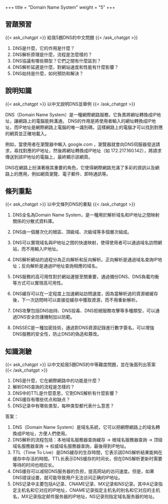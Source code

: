 +++
title = "Domain Name System"
weight = "5"
+++
## 習題預習
{{< ask_chatgpt >}}
給我5題DNS的中文問題
{{< /ask_chatgpt >}}

1. DNS是什麼，它的作用是什麼？
2. DNS解析原理是什麼，流程是怎麼樣的？
3. DNS協議有哪些類型？它們之間有什麼區別？
4. DNS解析延遲是什麼，對網站速度和性能有什麼影響？
5. DNS劫持是什麼，如何預防和解決？   

## 說明知識
{{< ask_chatgpt >}}
以中文說明DNS並舉例
{{< /ask_chatgpt >}}

DNS（Domain Name System）是一種網際網路服務，它負責將網址轉換成IP地址，讓網路上的電腦能夠溝通。 DNS的作用是將使用者輸入的網址轉換成IP地址，而IP地址是網際網路上電腦的唯一識別碼，這樣網路上的電腦才可以找到對應的網頁並正確地載入。

例如，當使用者在瀏覽器中輸入 google.com ，瀏覽器就會向DNS伺服器發送請求，尋找對應的IP地址，然後將網址轉換成IP地址（如 172.217.160.142），將請求傳送到該IP地址的電腦上，最終顯示該網頁。

DNS在網路上扮演著極其重要的角色，它使得網際網路充滿了多彩的資訊以及網路上的應用，例如網頁瀏覽、電子郵件、即時通訊等。   

## 條列重點
{{< ask_chatgpt >}}
以中文條列DNS的重點
{{< /ask_chatgpt >}}

1. DNS全名為Domain Name System，是一種用於解析域名和IP地址之間映射關係的分散式資料庫。

2. DNS由一個層次化的根區、頂級域、次級域等多個層次組成。

3. DNS可以實現域名與IP地址之間的快速映射，使得使用者可以通過域名訪問網站，而不用輸入IP地址。

4. DNS解析網站的過程分為正向解析和反向解析。正向解析是通過域名查詢IP地址；反向解析是通過IP地址查詢相應的域名。

5. DNS服務的高可用性對於網站運營至關重要，通過備份DNS、DNS負載均衡等方式可以實現高可用性。

6. DNS緩存可以在一定程度上加速網站訪問速度，因為當解析過的資源被緩存後，下一次訪問時可以直接從緩存中獲取資源，而不用重新解析。

7. DNS攻擊包括DNS劫持、DNS投毒、DNS拒絕服務攻擊等多種類型，可以通過DNS安全防護機制加以防範。

8. DNSSEC是一種加密技術，通過對DNS資源記錄進行數字簽名，可以增強DNS服務的安全性，防止DNS的偽造和篡改。   

## 知識測驗
{{< ask_chatgpt >}}
以中文給我5題DNS的中等難度問題，並在後面列出答案
{{< /ask_chatgpt >}}

1. DNS是什麼，它在網際網路中的功能是什麼？
2. 解析DNS查詢的流程是怎樣的？
3. DNS中的TTL是什麼意思，它對DNS解析有什麼影響？
4. DNS缓存有哪些优点和缺点？
5. DNS记录中有哪些类型，每种类型都代表什么意思？

答案：
1. DNS（Domain Name System）是域名系統，它可以把網際網路上的域名轉換成IP地址，方便人們使用。
2. DNS解析的流程包括：本地域名服務器查詢緩存 -> 根域名服務器查詢 -> 顶级域名服務器查詢 -> 权威域名服務器查詢，最後得到IP地址。
3. TTL（Time To Live）是DNS緩存的生存時間，它表示該DNS解析結果能夠在缓存中存活的時間。TTL长表示DNS缓存的时间长，但在DNS解析更新时需要等待的时间也相应长。
4. DNS缓存可以减轻DNS服务器的负担，提高网站的访问速度。但是，如果DNS错误设置，就可能导致用户无法访问正确的IP地址。
5. DNS记录中主要包括A记录、CNAME记录、MX记录和NS记录。其中A记录指定主机名和它对应的IP地址，CNAME记录指定主机名的别名和它对应的主机名，MX记录指定邮件服务器的IP地址，NS记录则指定域名服务器的地址。   

